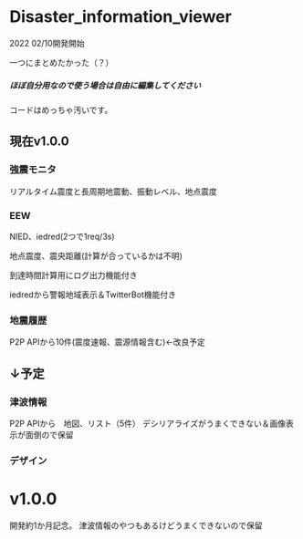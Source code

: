 # Disaster_information_viewer
2022 02/10開発開始

一つにまとめたかった（？）

##### ほぼ自分用なので使う場合は自由に編集してください
コードはめっちゃ汚いです。

## 現在v1.0.0
### 強震モニタ
リアルタイム震度と長周期地震動、振動レベル、地点震度

### EEW
NIED、iedred(2つで1req/3s)

地点震度、震央距離(計算が合っているかは不明)

到達時間計算用にログ出力機能付き

iedredから警報地域表示＆TwitterBot機能付き

### 地震履歴
P2P APIから10件(震度速報、震源情報含む)←改良予定

## ↓予定
### 津波情報
P2P APIから　地図、リスト（5件）
デシリアライズがうまくできない＆画像表示が面倒ので保留
### デザイン

# v1.0.0
開発約1か月記念。
津波情報のやつもあるけどうまくできないので保留
